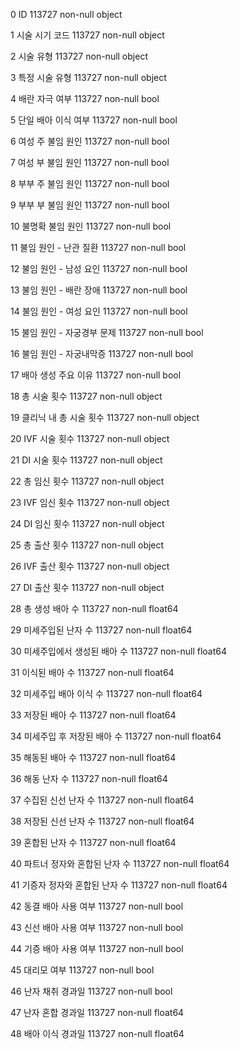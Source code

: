 0 ID 113727 non-null object

1 시술 시기 코드 113727 non-null object

2 시술 유형 113727 non-null object

3 특정 시술 유형 113727 non-null object

4 배란 자극 여부 113727 non-null bool

5 단일 배아 이식 여부 113727 non-null bool

6 여성 주 불임 원인 113727 non-null bool

7 여성 부 불임 원인 113727 non-null bool

8 부부 주 불임 원인 113727 non-null bool

9 부부 부 불임 원인 113727 non-null bool

10 불명확 불임 원인 113727 non-null bool

11 불임 원인 - 난관 질환 113727 non-null bool

12 불임 원인 - 남성 요인 113727 non-null bool

13 불임 원인 - 배란 장애 113727 non-null bool

14 불임 원인 - 여성 요인 113727 non-null bool

15 불임 원인 - 자궁경부 문제 113727 non-null bool

16 불임 원인 - 자궁내막증 113727 non-null bool

17 배아 생성 주요 이유 113727 non-null bool

18 총 시술 횟수 113727 non-null object

19 클리닉 내 총 시술 횟수 113727 non-null object

20 IVF 시술 횟수 113727 non-null object

21 DI 시술 횟수 113727 non-null object

22 총 임신 횟수 113727 non-null object

23 IVF 임신 횟수 113727 non-null object

24 DI 임신 횟수 113727 non-null object

25 총 출산 횟수 113727 non-null object

26 IVF 출산 횟수 113727 non-null object

27 DI 출산 횟수 113727 non-null object

28 총 생성 배아 수 113727 non-null float64

29 미세주입된 난자 수 113727 non-null float64

30 미세주입에서 생성된 배아 수 113727 non-null float64

31 이식된 배아 수 113727 non-null float64

32 미세주입 배아 이식 수 113727 non-null float64

33 저장된 배아 수 113727 non-null float64

34 미세주입 후 저장된 배아 수 113727 non-null float64

35 해동된 배아 수 113727 non-null float64

36 해동 난자 수 113727 non-null float64

37 수집된 신선 난자 수 113727 non-null float64

38 저장된 신선 난자 수 113727 non-null float64

39 혼합된 난자 수 113727 non-null float64

40 파트너 정자와 혼합된 난자 수 113727 non-null float64

41 기증자 정자와 혼합된 난자 수 113727 non-null float64

42 동결 배아 사용 여부 113727 non-null bool

43 신선 배아 사용 여부 113727 non-null bool

44 기증 배아 사용 여부 113727 non-null bool

45 대리모 여부 113727 non-null bool

46 난자 채취 경과일 113727 non-null bool

47 난자 혼합 경과일 113727 non-null float64

48 배아 이식 경과일 113727 non-null float64